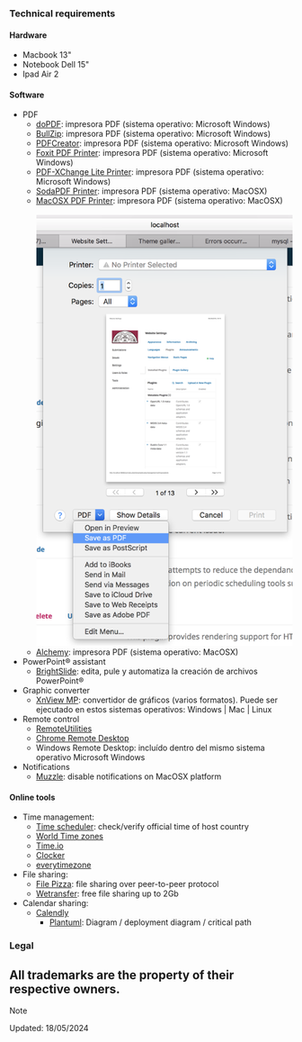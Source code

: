 ### Technical requirements

#### Hardware
 - Macbook 13"
 - Notebook Dell 15"
 - Ipad Air 2
     
#### Software
  - PDF
    - [doPDF](https://www.dopdf.com/): impresora PDF (sistema operativo: Microsoft Windows)
    - [BullZip](http://www.bullzip.com/products/pdf/info.php): impresora PDF (sistema operativo: Microsoft Windows)
    - [PDFCreator](https://www.pdfforge.org/pdfcreator): impresora PDF (sistema operativo: Microsoft Windows)
    - [Foxit PDF Printer](https://www.foxitsoftware.com/downloads/): impresora PDF (sistema operativo: Microsoft Windows)
    - [PDF-XChange Lite Printer](https://www.tracker-software.com/product/pdf-xchange-lite): impresora PDF (sistema operativo: Microsoft Windows)
    - [SodaPDF Printer](https://www.sodapdf.com/installation-guide/): impresora PDF (sistema operativo: MacOSX)
    - [MacOSX PDF Printer](https://support.apple.com/es-lamr/guide/mac-help/mchlp1531/10.13/mac/10.13): impresora PDF (sistema operativo: MacOSX)
    <BR></BR>
          ![macosx_built-in_printer](images/407128471-mac_pdf_printing.png)
    - [Alchemy](https://dawnlabs.github.io/alchemy/): impresora PDF (sistema operativo: MacOSX)
 - PowerPoint® assistant
   - [BrightSlide](https://www.brightcarbon.com/brightslide/): edita, pule y automatiza la creación de archivos PowerPoint®
 - Graphic converter
   - [XnView MP](https://www.xnview.com/en/xnviewmp/): convertidor de gráficos (varios formatos). Puede ser ejecutado en estos sistemas operativos: Windows | Mac | Linux
 - Remote control
   - [RemoteUtilities](https://www.remoteutilities.com/)
   - [Chrome Remote Desktop](https://remotedesktop.google.com/)
   - Windows Remote Desktop: incluído dentro del mismo sistema operativo Microsoft Windows
- Notifications
   - [Muzzle](https://muzzleapp.com/): disable notifications on MacOSX platform

#### Online tools
- Time management:
  - [Time scheduler](https://time.is/es/): check/verify official time of host country
  - [World Time zones](https://everytimezone.com/)
  - [Time.io](https://timee.io/)
  - [Clocker](https://apps.apple.com/us/app/clocker/id1056643111?mt=12)
  - [everytimezone](https://everytimezone.com)
- File sharing:
  - [File Pizza](https://file.pizza/): file sharing over peer-to-peer protocol
  - [Wetransfer](https://wetransfer.com/): free file sharing up to 2Gb
- Calendar sharing:
  - [Calendly](https://calendly.com/)
	- [Plantuml](http://www.plantuml.com/plantuml/uml/): Diagram / deployment diagram / critical path
     
### Legal

All trademarks are the property of their respective owners.
-----------
> [!NOTE]
> Updated: 18/05/2024
